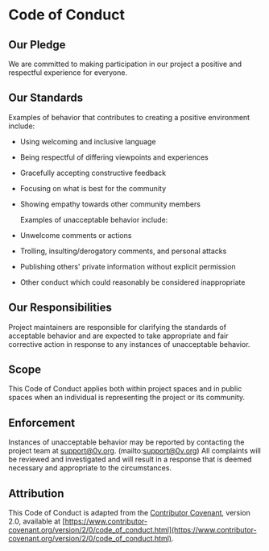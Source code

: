 # Code of Conduct

## Our Pledge

We are committed to making participation in our project a positive and respectful experience for everyone.

## Our Standards

Examples of behavior that contributes to creating a positive environment include:

- Using welcoming and inclusive language
- Being respectful of differing viewpoints and experiences
- Gracefully accepting constructive feedback
- Focusing on what is best for the community
- Showing empathy towards other community members

  Examples of unacceptable behavior include:

- Unwelcome comments or actions
- Trolling, insulting/derogatory comments, and personal attacks
- Publishing others' private information without explicit permission
- Other conduct which could reasonably be considered inappropriate

## Our Responsibilities

Project maintainers are responsible for clarifying the standards of acceptable behavior and are expected
to take appropriate and fair corrective action in response to any instances of unacceptable behavior.

## Scope

This Code of Conduct applies both within project spaces and in public spaces when an individual is
representing the project or its community.

## Enforcement

Instances of unacceptable behavior may be reported by contacting the project team at <support@0v.org>. (mailto:support@0v.org)
All complaints will be reviewed and investigated and will result in a response that is deemed necessary
and appropriate to the circumstances.

## Attribution

This Code of Conduct is adapted from the [Contributor Covenant](https://www.contributor-covenant.org/),
version 2.0, available at
[https://www.contributor-covenant.org/version/2/0/code_of_conduct.html](https://www.contributor-covenant.org/version/2/0/code_of_conduct.html).
